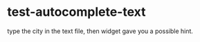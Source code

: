 test-autocomplete-text
======================
type the city in the text file, then 
widget gave you a possible hint.
